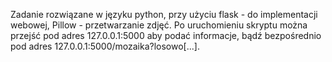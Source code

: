 Zadanie rozwiązane w języku python, przy użyciu flask - do implementacji 
webowej, Pillow - przetwarzanie zdjęć.
Po uruchomieniu skryptu można przejść pod adres 127.0.0.1:5000 aby 
podać informacje, bądź bezpośrednio pod adres 127.0.0.1:5000/mozaika?losowo[...].

